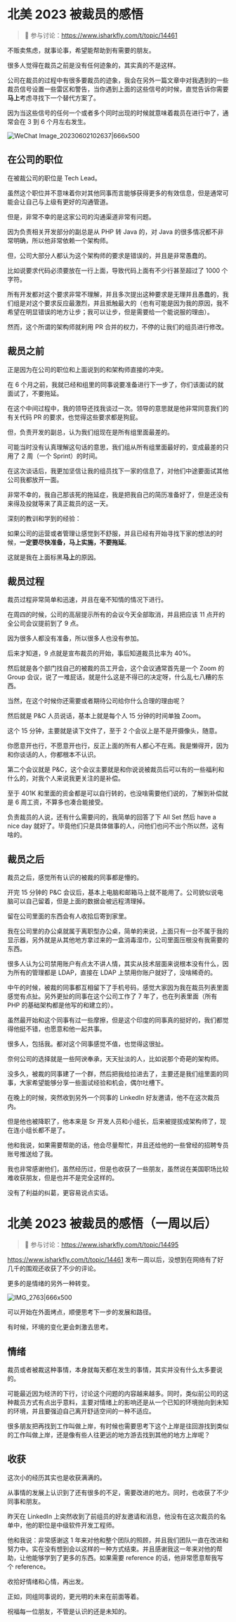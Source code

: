 # 北美 2023 被裁员的感悟

> 🔔 参与讨论：https://www.isharkfly.com/t/topic/14461

不贩卖焦虑，就事论事，希望能帮助到有需要的朋友。

很多人觉得在裁员之前是没有任何迹象的，其实真的不是这样。

公司在裁员的过程中有很多要裁员的迹象，我会在另外一篇文章中对我遇到的一些裁员信号设置一些雷区和警告，当你遇到上面的这些信号的时候，直觉告诉你需要
**马上**考虑寻找下一个替代方案了。

因为当这些信号的任何一个或者多个同时出现的时候就意味着裁员在进行中了，通常会在 3 到 6 个月左右发生。

![WeChat Image_20230602102637|666x500](https://cdn.isharkfly.com/com-isharkfly-www/discourse-uploads/optimized/2X/4/4ad39cac698544e454eb808075141f126361fb2f_2_666x500.jpeg)

## 在公司的职位

在被裁公司的职位是 Tech Lead。

虽然这个职位并不意味着你对其他同事而言能够获得更多的有效信息，但是通常可能会让自己与上级有更好的沟通管道。

但是，非常不幸的是这家公司的沟通渠道非常有问题。

因为负责相关开发部分的副总是从 PHP 转 Java 的，对 Java 的很多情况都不非常明确，所以他非常依赖一个架构师。

但，公司大部分人都认为这个架构师的要求是错误的，并且是非常愚蠢的。

比如说要求代码必须要放在一行上面，导致代码上面有不少行甚至超过了 1000 个字符。

所有开发都对这个要求非常不理解，并且多次提出这种要求是无理并且愚蠢的，我们组是对这个要求反应最激烈，并且抵触最大的（也有可能是因为我的原因，我不希望在明显错误的地方让步；我可以让步，但是需要给一个能说服的理由）。

然而，这个所谓的架构师就利用 PR 合并的权力，不停的让我们的组员进行修改。

## 裁员之前

正是因为在公司的职位和上面说到的和架构师直接的冲突。

在 6 个月之前，我就已经和组里的同事说要准备进行下一步了，你们该面试的就面试了，不要拖延。

在这个中间过程中，我的领导还找我谈过一次。领导的意思就是他非常同意我们的有关代码 PR 的要求，也觉得这些要求都是狗屁。

但，负责开发的副总，认为我们组现在是所有组里面最差的。

可能当时没有认真理解这句话的意思，我们组从所有组里面最好的，变成最差的只用了 2 周（一个 Sprint）的时间。

在这次谈话后，我更加坚信让我的组员找下一家的信息了，对他们中途要面试其他公司我都放开一面。

非常不幸的，我自己那该死的拖延症，我是把我自己的简历准备好了，但是还没有来得及投就等来了真正裁员的这一天。

深刻的教训和学到的经验：

如果公司的运营或者管理让感觉到不舒服，并且已经有开始寻找下家的想法的时候，**一定要尽快准备，马上实施，不要拖延**。

这就是我在上面标黑**马上**的原因。

## 裁员过程

裁员过程非常简单和迅速，并且在毫不知情的情况下进行。

在周四的时候，公司的高层提示所有的会议今天全部取消，并且把应该 11 点开的全公司会议提前到了 9 点。

因为很多人都没有准备，所以很多人也没有参加。

后来才知道，9 点就是宣布裁员的开始，事后知道裁员比率为 40%。

然后就是各个部门找自己的被裁的员工开会，这个会议通常首先是一个 Zoom 的 Group 会议，说了一堆屁话，就是什么这是不得已的决定呀，什么乱七八糟的东西。

当然，在这个时候你还需要或者期待公司给你什么合理的理由呢？

然后就是 P&C 人员说话，基本上就是每个人 15 分钟的时间单独 Zoom。

这个 15 分钟，主要就是读下文件了，至于 2 个会议上是不是开摄像头，随意。

你愿意开也行，不愿意开也行，反正上面的所有人都心不在焉。我是懒得开，因为和你谈话的人，你都根本不认识。

第二个会议就是 P&C，这个会议主要就是和你说说被裁员后可以有的一些福利和什么的，对我个人来说我更关注的是补偿。

至于 401K 和里面的资金都是可以自行转的，也没啥需要他们说的，了解到补偿就是 6 周工资，不算多也凑合能接受。

负责裁员的人说，还有什么需要问的，我简单的回答了下 All Set 然后 have a nice day 就好了。毕竟他们只是具体做事的人，问他们也问不出个所以然，这有啥的。

## 裁员之后

裁员之后，感觉所有认识的被裁的同事都是懵的。

开完 15 分钟的 P&C 会议后，基本上电脑和邮箱马上就不能用了。公司貌似说电脑可以自己留着，但是上面的数据会被远程清理掉。

留在公司里面的东西会有人收拾后寄到家里。

我在公司里的办公桌就属于离职型办公桌，简单的来说，上面只有一台不属于我的显示器，另外就是从其他地方拿过来的一盒消毒湿巾，公司里面压根没有我需要的东西。

很多人认为公司禁用账户有点太不讲人情，其实从技术层面来说根本没有什么，因为所有的管理都是 LDAP，直接在 LDAP 上禁用你账户就好了，没啥稀奇的。

中午的时候，被裁的同事都互相留下了手机号码，感觉大家因为我在裁员列表里面感觉有点扯。另外更扯的同事在这个公司工作了 7
年了，也在列表里面（所有 PHP 的基础架构都是他写的和建立的）。

虽然最开始和这个同事有过一些摩擦，但是这个印度的同事真的挺好的，我们都觉得他挺不错，也愿意和他一起共事。

很多人，包括我。都对这个同事感觉不值，也觉得这很扯。

奈何公司的选择就是一些阿谀奉承，天天扯淡的人，比如说那个奇葩的架构师。

没多久，被裁的同事建了一个群，然后把我给拉进去了，主要还是我们组里面的同事，大家希望能够分享一些面试经验和机会，偶尔吐槽下。

在晚上的时候，突然收到另外一个同事的 LinkedIn 好友邀请，他不在这次裁员内。

但是他也被降职了，他本来是 Sr 开发人员和小组长，后来被提拔成架构师了，现在连小组长都不是了。

他和我说，如果需要帮助的话，他会尽量帮忙，并且还给他的一些曾经的招聘专员账号推送给了我。

我也非常感谢他们，虽然经历过，但是也收获了一些朋友，虽然说在美国职场比较难收获朋友，但是也并不是完全这样的。

没有了利益的纠葛，更容易说点实话。

# 北美 2023 被裁员的感悟（一周以后）

> 🔔 参与讨论：https://www.isharkfly.com/t/topic/14495

https://www.isharkfly.com/t/topic/14461 发布一周以后，没想到在网络有了好几千的围观还收获了不少的评论。

更多的是情绪的另外一种转变。

![IMG_2763|666x500](https://cdn.isharkfly.com/com-isharkfly-www/discourse-uploads/optimized/2X/3/3204bb2c3e741864fd78ff78c753b04c12987e26_2_666x500.jpeg)

可以开始在外面烤点，顺便思考下一步的发展和路径。

有时候，环境的变化更会刺激去思考。


## 情绪
裁员或者被裁这种事情，本身就每天都在发生的事情，其实并没有什么太多要说的。

可能最近因为经济的下行，讨论这个问题的内容越来越多。同时，类似前公司的这种裁员方式有点出乎意料，主要对情绪上的影响还是从一个已知的环境抛向到未知的环境，并且要强迫自己离开舒适空间的一种不适应。

很多朋友把再找到工作叫做上岸，有时候也需要思考下这个上岸是往回游找到类似的工作叫做上岸，还是像有些人往更远的地方游去找到其他的地方上岸呢？

## 收获
这次小的经历其实也是收获满满的。

从事情的发展上认识到了还有很多的不足，需要改进的地方。同时，也收获了不少同事和朋友。

昨天在 LinkedIn 上突然收到了前组员的好友邀请和消息，他没有在这次裁员的名单中，他的职位是中级软件开发工程师。

他和我说：非常感谢这 1 年来对他和整个团队的照顾，并且我们团队一直在改进和努力中。实在没有想到会以这样的一种方式结束。并且感谢我这一年来对他的帮助，让他能够学到了更多的东西。如果需要 reference 的话，他非常愿意帮我写个 reference。

收拾好情绪和心情，再出发。

正如，同组同事说的，更光明的未来在前面等着。

祝福每一位朋友，不管是认识的还是未知的。

